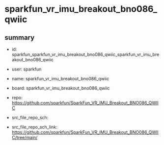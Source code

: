 # sparkfun_vr_imu_breakout_bno086_qwiic
 
## summary 
* id: sparkfun_sparkfun_vr_imu_breakout_bno086_qwiic_sparkfun_vr_imu_breakout_bno086_qwiic
* user: sparkfun
* name: sparkfun_vr_imu_breakout_bno086_qwiic
* board: sparkfun_vr_imu_breakout_bno086_qwiic
* repo: https://github.com/sparkfun/SparkFun_VR_IMU_Breakout_BNO086_QWIIC



* src_file_repo_sch: 
* src_file_repo_sch_link: https://github.com/sparkfun/SparkFun_VR_IMU_Breakout_BNO086_QWIIC/tree/main/




